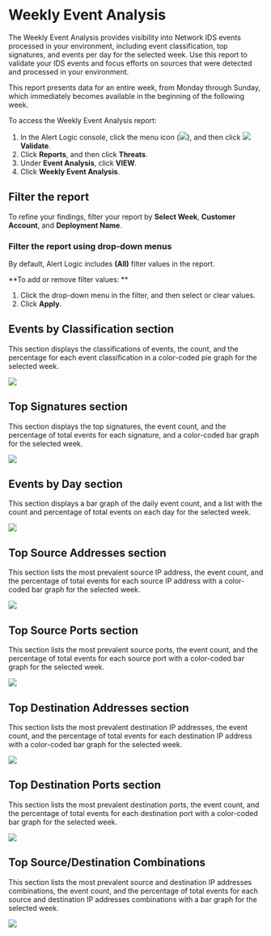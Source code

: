 # Weekly Event Analysis

The Weekly Event Analysis provides visibility into Network IDS events processed in your environment, including event classification, top signatures, and events per day for the selected week. Use this report to validate your IDS events and focus efforts on  sources that were detected and processed in your environment.

This report presents data for an entire week, from Monday through Sunday, which immediately becomes available in the beginning of the following week.

To access the Weekly Event Analysis report:

1. In the Alert Logic console, click the menu icon (![](../../../../Resources/Images/dashboard/menu-icon.png)), and then click ![](../../../../Resources/Images/dashboard/validate-icon.png)**Validate**.
2. Click **Reports**, and then click **Threats**.
3. Under **Event Analysis**, click **VIEW**.
4. Click **Weekly Event Analysis**.

## Filter the report

To refine your findings, filter your report by  **Select Week**, **Customer Account**, and **Deployment Name**.

### Filter the report using drop-down menus

By default, Alert Logic includes **(All)** filter values in the report.

**To add or remove filter values: **

1. Click the drop-down menu in the filter, and then select or clear values.
2. Click **Apply**.

## Events by Classification section

This section displays the classifications of events, the count, and the percentage for each event classification in a color-coded pie graph for the selected week.

![](../../../../Resources/Images/Reports/scheduled-reports/event-analysis/event-classification.png)

## Top Signatures section

This section displays the top signatures, the event count, and the percentage of total events for each signature, and a color-coded bar graph for the selected week.

![](../../../../Resources/Images/Reports/network-ids-event-explorer/top-signatures.png)

## Events by Day section

This section displays a bar graph of the daily event count, and a list with the count and percentage of total events on each day for the selected week.

![](../../../../Resources/Images/Reports/scheduled-reports/enterprise/event-day-week.png)

## Top Source Addresses section

This section lists the most prevalent source IP address, the event count, and the percentage of total events for each source IP address with a color-coded bar graph for the selected week.

![](../../../../Resources/Images/Reports/network-ids-event-explorer/top-sources-addresses.png)

## Top Source Ports section

This section lists the most prevalent source ports, the event count, and the percentage of total events for each source port with a color-coded bar graph for the selected week.

![](../../../../Resources/Images/Reports/network-ids-event-explorer/top-source-ports.png)

## Top Destination Addresses section

This section lists the most prevalent destination IP addresses, the event count, and the percentage of total events for each destination IP address with a color-coded bar graph for the selected week.

![](../../../../Resources/Images/Reports/network-ids-event-explorer/top-destination-address.png)

## Top Destination Ports section

This section lists the most prevalent destination ports, the event count, and the percentage of total events for each destination port with a color-coded bar graph for the selected week.

![](../../../../Resources/Images/Reports/network-ids-event-explorer/top-destination-ports.png)

## Top Source/Destination Combinations

This section lists the most prevalent source and destination IP addresses combinations, the event count, and the percentage of total events for each source and destination IP addresses combinations with a bar graph for the selected week.

![](../../../../Resources/Images/Reports/scheduled-reports/event-analysis/top-source-destination-combo.png)
